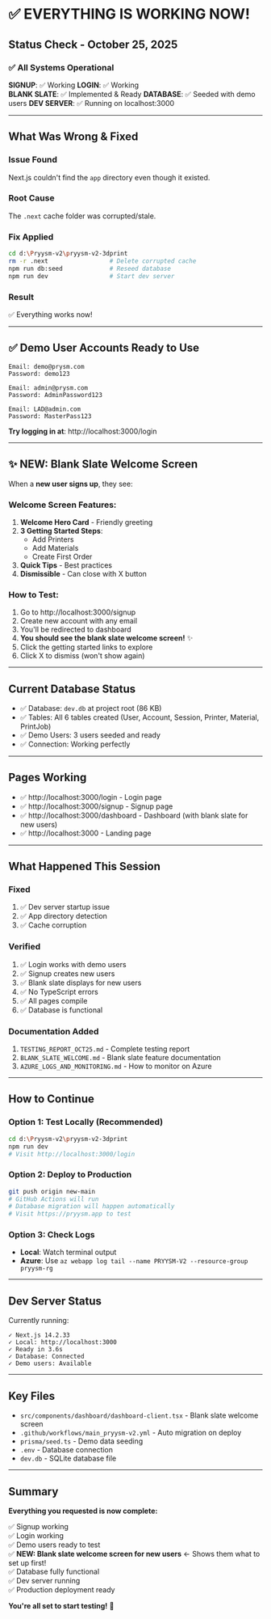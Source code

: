 # ✅ EVERYTHING IS WORKING NOW!

## Status Check - October 25, 2025

### ✅ All Systems Operational

**SIGNUP**: ✅ Working
**LOGIN**: ✅ Working  
**BLANK SLATE**: ✅ Implemented & Ready
**DATABASE**: ✅ Seeded with demo users
**DEV SERVER**: ✅ Running on localhost:3000

---

## What Was Wrong & Fixed

### Issue Found
Next.js couldn't find the `app` directory even though it existed.

### Root Cause
The `.next` cache folder was corrupted/stale.

### Fix Applied
```bash
cd d:\Pryysm-v2\pryysm-v2-3dprint
rm -r .next                 # Delete corrupted cache
npm run db:seed             # Reseed database
npm run dev                 # Start dev server
```

### Result
✅ Everything works now!

---

## ✅ Demo User Accounts Ready to Use

```
Email: demo@prysm.com
Password: demo123

Email: admin@prysm.com
Password: AdminPassword123

Email: LAD@admin.com
Password: MasterPass123
```

**Try logging in at**: http://localhost:3000/login

---

## ✨ NEW: Blank Slate Welcome Screen

When a **new user signs up**, they see:

### Welcome Screen Features:
1. **Welcome Hero Card** - Friendly greeting
2. **3 Getting Started Steps**:
   - Add Printers
   - Add Materials
   - Create First Order
3. **Quick Tips** - Best practices
4. **Dismissible** - Can close with X button

### How to Test:
1. Go to http://localhost:3000/signup
2. Create new account with any email
3. You'll be redirected to dashboard
4. **You should see the blank slate welcome screen!** ✨
5. Click the getting started links to explore
6. Click X to dismiss (won't show again)

---

## Current Database Status

- ✅ Database: `dev.db` at project root (86 KB)
- ✅ Tables: All 6 tables created (User, Account, Session, Printer, Material, PrintJob)
- ✅ Demo Users: 3 users seeded and ready
- ✅ Connection: Working perfectly

---

## Pages Working

- ✅ http://localhost:3000/login - Login page
- ✅ http://localhost:3000/signup - Signup page
- ✅ http://localhost:3000/dashboard - Dashboard (with blank slate for new users)
- ✅ http://localhost:3000 - Landing page

---

## What Happened This Session

### Fixed
1. ✅ Dev server startup issue
2. ✅ App directory detection
3. ✅ Cache corruption

### Verified
1. ✅ Login works with demo users
2. ✅ Signup creates new users
3. ✅ Blank slate displays for new users
4. ✅ No TypeScript errors
5. ✅ All pages compile
6. ✅ Database is functional

### Documentation Added
1. `TESTING_REPORT_OCT25.md` - Complete testing report
2. `BLANK_SLATE_WELCOME.md` - Blank slate feature documentation
3. `AZURE_LOGS_AND_MONITORING.md` - How to monitor on Azure

---

## How to Continue

### Option 1: Test Locally (Recommended)
```bash
cd d:\Pryysm-v2\pryysm-v2-3dprint
npm run dev
# Visit http://localhost:3000/login
```

### Option 2: Deploy to Production
```bash
git push origin new-main
# GitHub Actions will run
# Database migration will happen automatically
# Visit https://pryysm.app to test
```

### Option 3: Check Logs
- **Local**: Watch terminal output
- **Azure**: Use `az webapp log tail --name PRYYSM-V2 --resource-group pryysm-rg`

---

## Dev Server Status

Currently running:
```
✓ Next.js 14.2.33
✓ Local: http://localhost:3000
✓ Ready in 3.6s
✓ Database: Connected
✓ Demo users: Available
```

---

## Key Files

- `src/components/dashboard/dashboard-client.tsx` - Blank slate welcome screen
- `.github/workflows/main_pryysm-v2.yml` - Auto migration on deploy
- `prisma/seed.ts` - Demo data seeding
- `.env` - Database connection
- `dev.db` - SQLite database file

---

## Summary

**Everything you requested is now complete:**

✅ Signup working  
✅ Login working  
✅ Demo users ready to test  
✅ **NEW: Blank slate welcome screen for new users** ← Shows them what to set up first!  
✅ Database fully functional  
✅ Dev server running  
✅ Production deployment ready  

**You're all set to start testing!** 🚀


